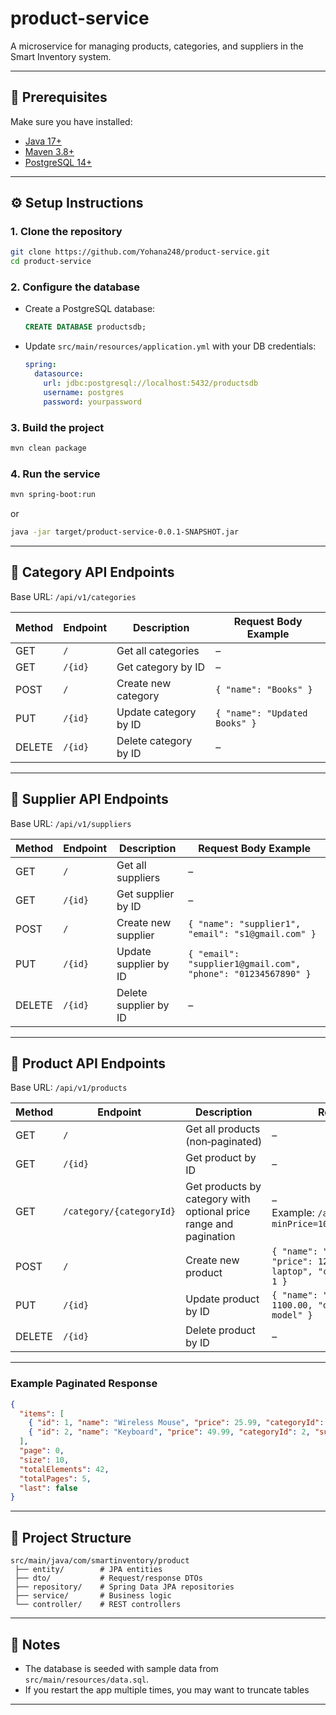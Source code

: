 # product-service

A microservice for managing products, categories, and suppliers in the Smart Inventory system.

---

## 🚀 Prerequisites
Make sure you have installed:
- [Java 17+](https://adoptium.net/)
- [Maven 3.8+](https://maven.apache.org/)
- [PostgreSQL 14+](https://www.postgresql.org/)

---

## ⚙️ Setup Instructions

### 1. Clone the repository
```bash
git clone https://github.com/Yohana248/product-service.git
cd product-service
```

### 2. Configure the database
- Create a PostgreSQL database:
  ```sql
  CREATE DATABASE productsdb;
  ```
- Update `src/main/resources/application.yml` with your DB credentials:
  ```yaml
  spring:
    datasource:
      url: jdbc:postgresql://localhost:5432/productsdb
      username: postgres
      password: yourpassword
  ```

### 3. Build the project
```bash
mvn clean package
```

### 4. Run the service
```bash
mvn spring-boot:run
```
or
```bash
java -jar target/product-service-0.0.1-SNAPSHOT.jar
```

---

## 📡 Category API Endpoints

Base URL: `/api/v1/categories`

| Method | Endpoint          | Description              | Request Body Example |
|--------|------------------|--------------------------|----------------------|
| GET    | `/`              | Get all categories       | – |
| GET    | `/{id}`          | Get category by ID       | – |
| POST   | `/`              | Create new category      | `{ "name": "Books" }` |
| PUT    | `/{id}`          | Update category by ID    | `{ "name": "Updated Books" }` |
| DELETE | `/{id}`          | Delete category by ID    | – |

---

## 📡 Supplier API Endpoints

Base URL: `/api/v1/suppliers`

| Method | Endpoint          | Description           | Request Body Example                                         |
|--------|------------------|-----------------------|--------------------------------------------------------------|
| GET    | `/`              | Get all suppliers     | –                                                            |
| GET    | `/{id}`          | Get supplier by ID    | –                                                            |
| POST   | `/`              | Create new supplier   | `{ "name": "supplier1", "email": "s1@gmail.com" }`           |
| PUT    | `/{id}`          | Update supplier by ID | `{ "email": "supplier1@gmail.com", "phone": "01234567890" }` |
| DELETE | `/{id}`          | Delete supplier by ID | –                                                            |

---

## 📡 Product API Endpoints

Base URL: `/api/v1/products`

| Method | Endpoint                        | Description                                      | Request Body Example                                                                 |
|--------|---------------------------------|--------------------------------------------------|--------------------------------------------------------------------------------------|
| GET    | `/`                             | Get all products (non‑paginated)                 | –                                                                                    |
| GET    | `/{id}`                         | Get product by ID                                | –                                                                                    |
| GET    | `/category/{categoryId}`        | Get products by category with optional price range and pagination | – <br> Example: `/api/v1/products/category/2?minPrice=100&maxPrice=500&page=0&size=10` |
| POST   | `/`                             | Create new product                               | `{ "name": "Laptop", "sku": "SKU123", "price": 1200.00, "description": "Gaming laptop", "categoryId": 2, "supplierId": 1 }` |
| PUT    | `/{id}`                         | Update product by ID                             | `{ "name": "Updated Laptop", "price": 1100.00, "description": "Discounted model" }`  |
| DELETE | `/{id}`                         | Delete product by ID                             | –                                                                                    |

---

### Example Paginated Response
```json
{
  "items": [
    { "id": 1, "name": "Wireless Mouse", "price": 25.99, "categoryId": 2, "supplierId": 1 },
    { "id": 2, "name": "Keyboard", "price": 49.99, "categoryId": 2, "supplierId": 1 }
  ],
  "page": 0,
  "size": 10,
  "totalElements": 42,
  "totalPages": 5,
  "last": false
}
```
---

## 📂 Project Structure
```
src/main/java/com/smartinventory/product
 ├── entity/        # JPA entities
 ├── dto/           # Request/response DTOs
 ├── repository/    # Spring Data JPA repositories
 ├── service/       # Business logic
 └── controller/    # REST controllers
```

---

## 📝 Notes
- The database is seeded with sample data from `src/main/resources/data.sql`.
- If you restart the app multiple times, you may want to truncate tables
---